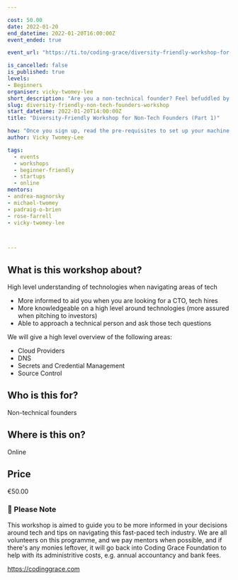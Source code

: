 ```yaml
---

cost: 50.00
date: 2022-01-20
end_datetime: 2022-01-20T16:00:00Z
event_ended: true

event_url: "https://ti.to/coding-grace/diversity-friendly-workshop-for-non-tech-founders"

is_cancelled: false
is_published: true
levels:
- Beginners
organiser: vicky-twomey-lee
short_description: "Are you a non-technical founder? Feel befuddled by technologies and their terms as you are figuring out if you need a CTO, technical team in-house or out-sourcing it? Coding Grace Foundation is delighted to present a virtual 2-day (2 hours each) foundational workshop to help alleviate those fears of asking and discussing about technology as you build and expand your business to the next level."
slug: diversity-friendly-non-tech-founders-workshop
start_datetime: 2022-01-20T14:00:00Z
title: "Diversity-Friendly Workshop for Non-Tech Founders (Part 1)"

how: "Once you sign up, read the pre-requisites to set up your machine, any questions, email [workshops@codinggrace.com](mailto:workshops@codinggrace.com). In the meantime, you will receive a link and details on videos to view before the workshop, and how to join the session and we will make sure everyone is setup before we proceed with the workshop. And ask questions at any time during the workshop, we have mentors on hand to help you."
author: Vicky Twomey-Lee

tags:
  - events
  - workshops
  - beginner-friendly
  - startups
  - online
mentors:
- andrea-magnorsky
- michael-twomey
- padraig-o-brien
- rose-farrell
- vicky-twomey-lee



---
```


## What is this workshop about?
High level understanding of technologies when navigating areas of tech

* More informed to aid you when you are looking for a CTO, tech hires
* More knowledgeable on a high level around technologies (more assured when pitching to investors)
* Able to approach a technical person and ask those tech questions 

We will give a high level overview of the following areas:

* Cloud Providers
* DNS
* Secrets and Credential Management
* Source Control

## Who is this for?
Non-technical founders

## Where is this on?
Online

## Price
€50.00

### 📍 Please Note

This workshop is aimed to guide you to be more informed in your decisions around tech and tips on navigating this fast-paced tech industry. We are all volunteers on this programme, and we pay mentors when possible, and if there's any monies leftover, it will go back into Coding Grace Foundation to help with its administritive costs, e.g. annual accountancy and bank fees.

https://codinggrace.com
